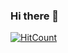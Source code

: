 ### Hi there 👋

[![HitCount](http://hits.dwyl.com/felbeeey/felbeeey.svg)](http://hits.dwyl.com/felbeeey/felbeeey)

<!--
**Felbeeey/Felbeeey** is a ✨ _special_ ✨ repository because its `README.md` (this file) appears on your GitHub profile.

Gist About me:

- 🎤 I am a passonate Product designer and Frontend developer
- 🌱 Learning everyday, currently learning to master GraphQL, React, TS etc ...
- 🌋 I’m always looking for challenging work oppurtunities ahead.
- 🤔 I’m looking for help with ...
- 💬 Ask me about everything you want to know!
- 📬 How to reach me: <a href="mailto:felbeeey@gmx.net">Let's get in touch!</a>
- 😄 Pronouns: be greatful...
- ⚡ Here you can find more about me and my person: <a href="https://linktr.ee/felbeeey">Klick!</a>
-->
